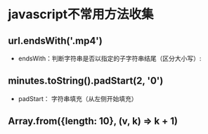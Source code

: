 # javascript不常用方法收集

## url.endsWith('.mp4')

- endsWith：判断字符串是否以指定的子字符串结尾（区分大小写）:

## minutes.toString().padStart(2, '0')

- padStart： 字符串填充（从左侧开始填充）

## Array.from({length: 10}, (v, k) => k + 1)
